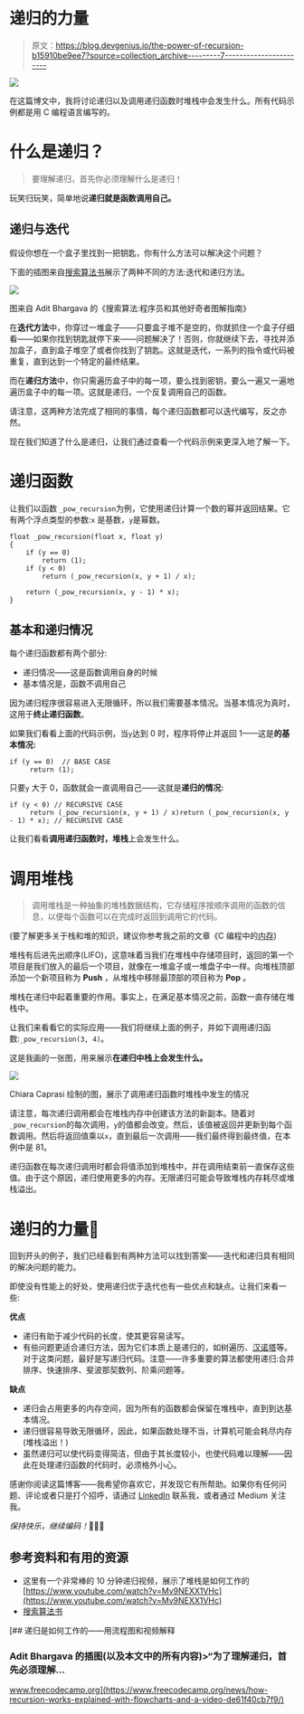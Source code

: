 # 递归的力量

> 原文：<https://blog.devgenius.io/the-power-of-recursion-b15910be9ee7?source=collection_archive---------7----------------------->

![](img/63b6fad8576588308816b80239ed47f0.png)

在这篇博文中，我将讨论递归以及调用递归函数时堆栈中会发生什么。所有代码示例都是用 C 编程语言编写的。

# 什么是递归？

> 要理解递归，首先你必须理解什么是递归！

玩笑归玩笑，简单地说**递归就是函数调用自己。**

## 递归与迭代

假设你想在一个盒子里找到一把钥匙，你有什么方法可以解决这个问题？

下面的插图来自[搜索算法书](https://g.co/kgs/b5Sbzv)展示了两种不同的方法:迭代和递归方法。

![](img/8457d42faf682ffb0a33b3017c45cac7.png)

图来自 Adit Bhargava 的《搜索算法:程序员和其他好奇者图解指南》

在**迭代方法**中，你穿过一堆盒子——只要盒子堆不是空的，你就抓住一个盒子仔细看——如果你找到钥匙就停下来——问题解决了！否则，你就继续下去，寻找并添加盒子，直到盒子堆空了或者你找到了钥匙。这就是迭代，一系列的指令或代码被重复，直到达到一个特定的最终结果。

而在**递归方法**中，你只需遍历盒子中的每一项，要么找到密钥，要么一遍又一遍地遍历盒子中的每一项。这就是递归，一个反复调用自己的函数。

请注意，这两种方法完成了相同的事情，每个递归函数都可以迭代编写，反之亦然。

现在我们知道了什么是递归，让我们通过查看一个代码示例来更深入地了解一下。

# 递归函数

让我们以函数 `_pow_recursion`为例，它使用递归计算一个数的幂并返回结果。它有两个浮点类型的参数:`x` 是基数，`y`是幂数。

```
float _pow_recursion(float x, float y)
{
    if (y == 0)
        return (1);
    if (y < 0)
        return (_pow_recursion(x, y + 1) / x);

    return (_pow_recursion(x, y - 1) * x);
}
```

## 基本和递归情况

每个递归函数都有两个部分:

*   递归情况——这是函数调用自身的时候
*   基本情况是，函数不调用自己

因为递归程序很容易进入无限循环，所以我们需要基本情况。当基本情况为真时，这用于**终止递归函数**。

如果我们看看上面的代码示例，当`y`达到 0 时，程序将停止并返回 1——这是**的基本情况:**

```
if (y == 0)  // BASE CASE
     return (1); 
```

只要`y` 大于 0，函数就会一直调用自己——这就是**递归的情况:**

```
if (y < 0) // RECURSIVE CASE
     return (_pow_recursion(x, y + 1) / x)return (_pow_recursion(x, y - 1) * x); // RECURSIVE CASE
```

让我们看看**调用递归函数时，堆栈**上会发生什么。

# 调用堆栈

> 调用堆栈是一种抽象的堆栈数据结构，它存储程序按顺序调用的函数的信息，以便每个函数可以在完成时返回到调用它的代码。

(要了解更多关于栈和堆的知识，建议你参考我之前的文章《C 编程中的[内存](https://medium.com/@chiaracaprasi/memory-in-c-programming-5fee2e0f17a2?source=friends_link&sk=89fbd0328ce6516c918b46aaff9a7241))

堆栈有后进先出顺序(LIFO)，这意味着当我们在堆栈中存储项目时，返回的第一个项目是我们放入的最后一个项目，就像在一堆盒子或一堆盘子中一样。向堆栈顶部添加一个新项目称为 **Push** ，从堆栈中移除最顶部的项目称为 **Pop** 。

堆栈在递归中起着重要的作用。事实上，在满足基本情况之前，函数一直存储在堆栈中。

让我们来看看它的实际应用——我们将继续上面的例子，并如下调用递归函数:`_pow_recursion(3, 4)`。

这是我画的一张图，用来展示**在递归中栈上会发生什么。**

![](img/285a33c4bf3bb148ec6ae42f89120576.png)

Chiara Caprasi 绘制的图，展示了调用递归函数时堆栈中发生的情况

请注意，每次递归调用都会在堆栈内存中创建该方法的新副本。随着对`_pow_recursion`的每次调用，`y`的值都会改变。然后，该值被返回并更新到每个函数调用。然后将返回值乘以`x`，直到最后一次调用——我们最终得到最终值，在本例中是 81。

递归函数在每次递归调用时都会将值添加到堆栈中，并在调用结束前一直保存这些值。由于这个原因，递归使用更多的内存。无限递归可能会导致堆栈内存耗尽或堆栈溢出。

# **递归的力量**🔑

回到开头的例子，我们已经看到有两种方法可以找到答案——迭代和递归具有相同的解决问题的能力。

即使没有性能上的好处，使用递归优于迭代也有一些优点和缺点。让我们来看一些:

**优点**

*   递归有助于减少代码的长度，使其更容易读写。
*   有些问题更适合递归方法，因为它们本质上是递归的，如树遍历、[汉诺塔](https://www.geeksforgeeks.org/c-program-for-tower-of-hanoi/)等。对于这类问题，最好是写递归代码。注意——许多重要的算法都使用递归:合并排序、快速排序、斐波那契数列、阶乘问题等。

**缺点**

*   递归会占用更多的内存空间，因为所有的函数都会保留在堆栈中，直到到达基本情况。
*   递归很容易导致无限循环，因此，如果函数处理不当，计算机可能会耗尽内存(堆栈溢出！)
*   虽然递归可以使代码变得简洁，但由于其长度较小，也使代码难以理解——因此在处理递归函数的代码时，必须格外小心。

感谢你阅读这篇博客——我希望你喜欢它，并发现它有所帮助。如果你有任何问题、评论或者只是打个招呼，请通过 [LinkedIn](https://www.linkedin.com/in/chiara-caprasi/) 联系我，或者通过 Medium 关注我。

*保持快乐，继续编码！*👩🏻‍💻

## 参考资料和有用的资源

*   这里有一个非常棒的 10 分钟递归视频，展示了堆栈是如何工作的[https://www.youtube.com/watch?v=Mv9NEXX1VHc](https://www.youtube.com/watch?v=Mv9NEXX1VHc)
*   [搜索算法书](https://g.co/kgs/b5Sbzv)

[](https://www.freecodecamp.org/news/how-recursion-works-explained-with-flowcharts-and-a-video-de61f40cb7f9/) [## 递归是如何工作的——用流程图和视频解释

### Adit Bhargava 的插图(以及本文中的所有内容)>“为了理解递归，首先必须理解…

www.freecodecamp.org](https://www.freecodecamp.org/news/how-recursion-works-explained-with-flowcharts-and-a-video-de61f40cb7f9/)